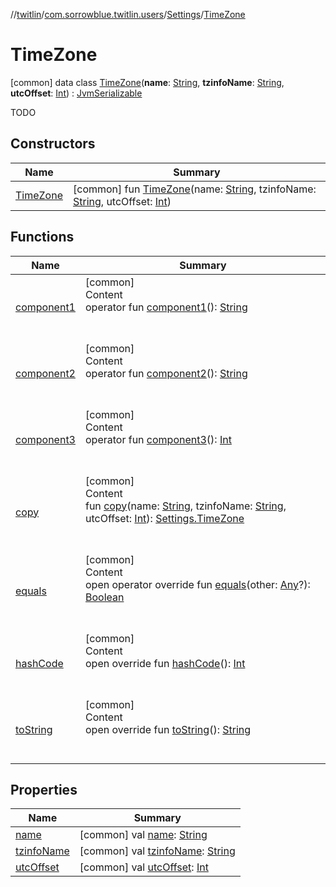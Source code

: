 //[twitlin](../../../index.md)/[com.sorrowblue.twitlin.users](../../index.md)/[Settings](../index.md)/[TimeZone](index.md)



# TimeZone  
 [common] data class [TimeZone](index.md)(**name**: [String](https://kotlinlang.org/api/latest/jvm/stdlib/kotlin/-string/index.html), **tzinfoName**: [String](https://kotlinlang.org/api/latest/jvm/stdlib/kotlin/-string/index.html), **utcOffset**: [Int](https://kotlinlang.org/api/latest/jvm/stdlib/kotlin/-int/index.html)) : [JvmSerializable](../../../com.sorrowblue.twitlin.annotation/-jvm-serializable/index.md)

TODO

   


## Constructors  
  
|  Name|  Summary| 
|---|---|
| <a name="com.sorrowblue.twitlin.users/Settings.TimeZone/TimeZone/#kotlin.String#kotlin.String#kotlin.Int/PointingToDeclaration/"></a>[TimeZone](-time-zone.md)| <a name="com.sorrowblue.twitlin.users/Settings.TimeZone/TimeZone/#kotlin.String#kotlin.String#kotlin.Int/PointingToDeclaration/"></a> [common] fun [TimeZone](-time-zone.md)(name: [String](https://kotlinlang.org/api/latest/jvm/stdlib/kotlin/-string/index.html), tzinfoName: [String](https://kotlinlang.org/api/latest/jvm/stdlib/kotlin/-string/index.html), utcOffset: [Int](https://kotlinlang.org/api/latest/jvm/stdlib/kotlin/-int/index.html))   <br>


## Functions  
  
|  Name|  Summary| 
|---|---|
| <a name="com.sorrowblue.twitlin.users/Settings.TimeZone/component1/#/PointingToDeclaration/"></a>[component1](component1.md)| <a name="com.sorrowblue.twitlin.users/Settings.TimeZone/component1/#/PointingToDeclaration/"></a>[common]  <br>Content  <br>operator fun [component1](component1.md)(): [String](https://kotlinlang.org/api/latest/jvm/stdlib/kotlin/-string/index.html)  <br><br><br>
| <a name="com.sorrowblue.twitlin.users/Settings.TimeZone/component2/#/PointingToDeclaration/"></a>[component2](component2.md)| <a name="com.sorrowblue.twitlin.users/Settings.TimeZone/component2/#/PointingToDeclaration/"></a>[common]  <br>Content  <br>operator fun [component2](component2.md)(): [String](https://kotlinlang.org/api/latest/jvm/stdlib/kotlin/-string/index.html)  <br><br><br>
| <a name="com.sorrowblue.twitlin.users/Settings.TimeZone/component3/#/PointingToDeclaration/"></a>[component3](component3.md)| <a name="com.sorrowblue.twitlin.users/Settings.TimeZone/component3/#/PointingToDeclaration/"></a>[common]  <br>Content  <br>operator fun [component3](component3.md)(): [Int](https://kotlinlang.org/api/latest/jvm/stdlib/kotlin/-int/index.html)  <br><br><br>
| <a name="com.sorrowblue.twitlin.users/Settings.TimeZone/copy/#kotlin.String#kotlin.String#kotlin.Int/PointingToDeclaration/"></a>[copy](copy.md)| <a name="com.sorrowblue.twitlin.users/Settings.TimeZone/copy/#kotlin.String#kotlin.String#kotlin.Int/PointingToDeclaration/"></a>[common]  <br>Content  <br>fun [copy](copy.md)(name: [String](https://kotlinlang.org/api/latest/jvm/stdlib/kotlin/-string/index.html), tzinfoName: [String](https://kotlinlang.org/api/latest/jvm/stdlib/kotlin/-string/index.html), utcOffset: [Int](https://kotlinlang.org/api/latest/jvm/stdlib/kotlin/-int/index.html)): [Settings.TimeZone](index.md)  <br><br><br>
| <a name="kotlin/Any/equals/#kotlin.Any?/PointingToDeclaration/"></a>[equals](../../../com.sorrowblue.twitlin.v2.users/-users-api/-expansion/-companion/index.md#%5Bkotlin%2FAny%2Fequals%2F%23kotlin.Any%3F%2FPointingToDeclaration%2F%5D%2FFunctions%2F1930806739)| <a name="kotlin/Any/equals/#kotlin.Any?/PointingToDeclaration/"></a>[common]  <br>Content  <br>open operator override fun [equals](../../../com.sorrowblue.twitlin.v2.users/-users-api/-expansion/-companion/index.md#%5Bkotlin%2FAny%2Fequals%2F%23kotlin.Any%3F%2FPointingToDeclaration%2F%5D%2FFunctions%2F1930806739)(other: [Any](https://kotlinlang.org/api/latest/jvm/stdlib/kotlin/-any/index.html)?): [Boolean](https://kotlinlang.org/api/latest/jvm/stdlib/kotlin/-boolean/index.html)  <br><br><br>
| <a name="kotlin/Any/hashCode/#/PointingToDeclaration/"></a>[hashCode](../../../com.sorrowblue.twitlin.v2.users/-users-api/-expansion/-companion/index.md#%5Bkotlin%2FAny%2FhashCode%2F%23%2FPointingToDeclaration%2F%5D%2FFunctions%2F1930806739)| <a name="kotlin/Any/hashCode/#/PointingToDeclaration/"></a>[common]  <br>Content  <br>open override fun [hashCode](../../../com.sorrowblue.twitlin.v2.users/-users-api/-expansion/-companion/index.md#%5Bkotlin%2FAny%2FhashCode%2F%23%2FPointingToDeclaration%2F%5D%2FFunctions%2F1930806739)(): [Int](https://kotlinlang.org/api/latest/jvm/stdlib/kotlin/-int/index.html)  <br><br><br>
| <a name="kotlin/Any/toString/#/PointingToDeclaration/"></a>[toString](../../../com.sorrowblue.twitlin.v2.users/-users-api/-expansion/-companion/index.md#%5Bkotlin%2FAny%2FtoString%2F%23%2FPointingToDeclaration%2F%5D%2FFunctions%2F1930806739)| <a name="kotlin/Any/toString/#/PointingToDeclaration/"></a>[common]  <br>Content  <br>open override fun [toString](../../../com.sorrowblue.twitlin.v2.users/-users-api/-expansion/-companion/index.md#%5Bkotlin%2FAny%2FtoString%2F%23%2FPointingToDeclaration%2F%5D%2FFunctions%2F1930806739)(): [String](https://kotlinlang.org/api/latest/jvm/stdlib/kotlin/-string/index.html)  <br><br><br>


## Properties  
  
|  Name|  Summary| 
|---|---|
| <a name="com.sorrowblue.twitlin.users/Settings.TimeZone/name/#/PointingToDeclaration/"></a>[name](name.md)| <a name="com.sorrowblue.twitlin.users/Settings.TimeZone/name/#/PointingToDeclaration/"></a> [common] val [name](name.md): [String](https://kotlinlang.org/api/latest/jvm/stdlib/kotlin/-string/index.html)   <br>
| <a name="com.sorrowblue.twitlin.users/Settings.TimeZone/tzinfoName/#/PointingToDeclaration/"></a>[tzinfoName](tzinfo-name.md)| <a name="com.sorrowblue.twitlin.users/Settings.TimeZone/tzinfoName/#/PointingToDeclaration/"></a> [common] val [tzinfoName](tzinfo-name.md): [String](https://kotlinlang.org/api/latest/jvm/stdlib/kotlin/-string/index.html)   <br>
| <a name="com.sorrowblue.twitlin.users/Settings.TimeZone/utcOffset/#/PointingToDeclaration/"></a>[utcOffset](utc-offset.md)| <a name="com.sorrowblue.twitlin.users/Settings.TimeZone/utcOffset/#/PointingToDeclaration/"></a> [common] val [utcOffset](utc-offset.md): [Int](https://kotlinlang.org/api/latest/jvm/stdlib/kotlin/-int/index.html)   <br>

